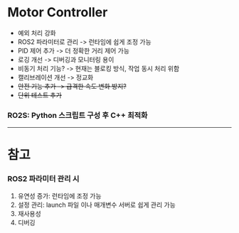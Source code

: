# Motor Controller
- 예외 처리 강화
- ROS2 파라미터로 관리 -> 런타임에 쉽게 조정 가능 
- PID 제어 추가 -> 더 정확한 거리 제어 가능
- 로깅 개선 -> 디버깅과 모니터링 용이 
- 비동기 처리 기능? -> 현재는 블로킹 방식, 작업 동시 처리 위함
- 캘리브레이션 개선 -> 정교화
- ~~안전 기능 추가 -> 급격한 속도 변화 방지?~~
- ~~단위 테스트 추가~~

### RO2S: Python 스크립트 구성 후 C++ 최적화 


---
# 참고 
### ROS2 파라미터 관리 시
1. 유연성 증가: 런타임에 조정 가능
2. 설정 관리: launch 파일 이나 매개변수 서버로 쉽게 관리 가능
3. 재사용성
4. 디버깅